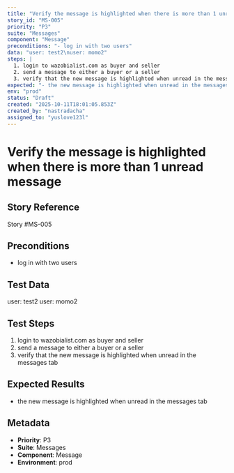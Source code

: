 ```yaml
---
title: "Verify the message is highlighted when there is more than 1 unread message "
story_id: "MS-005"
priority: "P3"
suite: "Messages"
component: "Message"
preconditions: "- log in with two users"
data: "user: test2\nuser: momo2"
steps: |
  1. login to wazobialist.com as buyer and seller
  2. send a message to either a buyer or a seller
  3. verify that the new message is highlighted when unread in the messages tab
expected: "- the new message is highlighted when unread in the messages tab"
env: "prod"
status: "Draft"
created: "2025-10-11T18:01:05.853Z"
created_by: "nastradacha"
assigned_to: "yuslove123l"
---
```

# Verify the message is highlighted when there is more than 1 unread message 

## Story Reference
Story #MS-005

## Preconditions
- log in with two users


## Test Data
user: test2
user: momo2


## Test Steps
1. login to wazobialist.com as buyer and seller
2. send a message to either a buyer or a seller
3. verify that the new message is highlighted when unread in the messages tab

## Expected Results
- the new message is highlighted when unread in the messages tab

## Metadata
- **Priority**: P3
- **Suite**: Messages
- **Component**: Message
- **Environment**: prod

